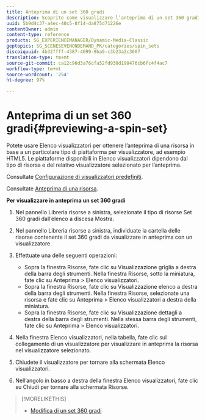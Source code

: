 ```yaml
---
title: Anteprima di un set 360 gradi
description: Scoprite come visualizzare l’anteprima di un set 360 gradi.
uuid: 5b9d4c37-a4ec-40c5-8f14-da875d71226e
contentOwner: admin
content-type: reference
products: SG_EXPERIENCEMANAGER/Dynamic-Media-Classic
geptopics: SG_SCENESEVENONDEMAND_PK/categories/spin_sets
discoiquuid: 4b32ffff-4387-4699-9ba9-c3b23a2c3607
translation-type: tm+mt
source-git-commit: ca12c96d3a76cfa52fd930d190476cb6fc4f4ac7
workflow-type: tm+mt
source-wordcount: '254'
ht-degree: 97%

---
```



# Anteprima di un set 360 gradi{#previewing-a-spin-set}

Potete usare Elenco visualizzatori per ottenere l’anteprima di una risorsa in base a un particolare tipo di piattaforma per visualizzatore, ad esempio HTML5. Le piattaforme disponibili in Elenco visualizzatori dipendono dal tipo di risorsa e del relativo visualizzatore selezionato per l’anteprima.

Consultate [Configurazione di visualizzatori predefiniti](application-setup.md#configuring_default_viewers).

Consultate [Anteprima di una risorsa](previewing-asset.md#previewing_an_asset).

**Per visualizzare in anteprima un set 360 gradi**

1. Nel pannello Libreria risorse a sinistra, selezionate il tipo di risorse Set 360 gradi dall’elenco a discesa Mostra.
1. Nel pannello Libreria risorse a sinistra, individuate la cartella delle risorse contenente il set 360 gradi da visualizzare in anteprima con un visualizzatore.
1. Effettuate una delle seguenti operazioni:

   * Sopra la finestra Risorse, fate clic su Visualizzazione griglia a destra della barra degli strumenti. Nella finestra Risorse, sotto la miniatura, fate clic su Anteprima > Elenco visualizzatori.
   * Sopra la finestra Risorse, fate clic su Visualizzazione elenco a destra della barra degli strumenti. Nella finestra Risorse, selezionate una risorsa e fate clic su Anteprima > Elenco visualizzatori a destra della miniatura.
   * Sopra la finestra Risorse, fate clic su Visualizzazione dettagli a destra della barra degli strumenti. Nella stessa barra degli strumenti, fate clic su Anteprima > Elenco visualizzatori.

1. Nella finestra Elenco visualizzatori, nella tabella, fate clic sul collegamento di un visualizzatore per visualizzare in anteprima la risorsa nel visualizzatore selezionato.
1. Chiudete il visualizzatore per tornare alla schermata Elenco visualizzatori.
1. Nell’angolo in basso a destra della finestra Elenco visualizzatori, fate clic su Chiudi per tornare alla schermata Risorse.

>[!MORELIKETHIS]
>
>* [Modifica di un set 360 gradi](creating-spin-set.md#editing-a-spin-set)

